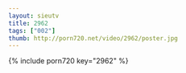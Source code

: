 ```yaml
--- 
layout: sieutv
title: 2962
tags: ["002"]
thumb: http://porn720.net/video/2962/poster.jpg
---
```

{% include porn720 key="2962" %} 
